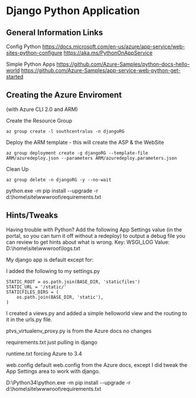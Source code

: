 # Django Python Application

## General Information Links
Config Python
https://docs.microsoft.com/en-us/azure/app-service/web-sites-python-configure
https://aka.ms/PythonOnAppService

Simple Python Apps
https://github.com/Azure-Samples/python-docs-hello-world
https://github.com/Azure-Samples/app-service-web-python-get-started

## Creating the Azure Enviroment
(with Azure CLI 2.0 and ARM)

Create the Resource Group
```
az group create -l southcentralus -n djangoRG
```

Deploy the ARM template - this will create the ASP & the WebSite
```
az group deployment create -g djangoRG --template-file ARM/azuredeploy.json --parameters ARM/azuredeploy.parameters.json
```

Clean Up
```
az group delete -n djangoRG -y --no-wait 
```

python.exe -m pip install --upgrade -r d:\home\site\wwwroot\requirements.txt


## Hints/Tweaks
Having trouble with Python? Add the following App Settings value (in the portal, so you can turn it off without a redeploy) to output a debug file you can review to get hints about what is wrong. 
Key: WSGI_LOG
Value: D:\home\site\wwwroot\logs.txt


My django app is default except for:

I added the following to my settings.py
```
STATIC_ROOT = os.path.join(BASE_DIR, 'staticfiles')
STATIC_URL = '/static/'
STATICFILES_DIRS = (
    os.path.join(BASE_DIR, 'static'),
)
```

I created a views.py and added a simple helloworld view and the routing to it in the urls.py file.

ptvs_virtualenv_proxy.py is from the Azure docs no changes

requirements.txt just pulling in django

runtime.txt forcing Azure to 3.4

web.config default web.config from the Azure docs, except I did tweak the App Settings area to work with django. 


D:\Python34\python.exe -m pip install --upgrade -r d:\home\site\wwwroot\requirements.txt

